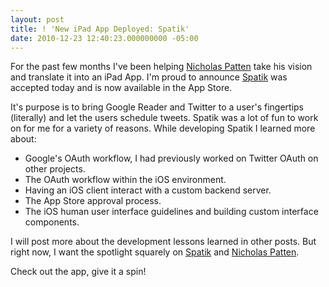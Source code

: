 ```yaml
---
layout: post
title: ! 'New iPad App Deployed: Spatik'
date: 2010-12-23 12:40:23.000000000 -05:00
---
```

For the past few months I've been helping [Nicholas Patten](http://twitter.com/#!/nicholaspatten) take his vision and translate it into an iPad App. I'm proud to announce [Spatik](http://itunes.apple.com/us/app/spatik/id411006823?mt=8) was accepted today and is now available in the App Store.

It's purpose is to bring Google Reader and Twitter to a user's fingertips (literally) and let the users schedule tweets. Spatik was a lot of fun to work on for me for a variety of reasons. While developing Spatik I learned more about:

* Google's OAuth workflow, I had previously worked on Twitter OAuth on other projects.
* The OAuth workflow within the iOS environment.
* Having an iOS client interact with a custom backend server.
* The App Store approval process.
* The iOS human user interface guidelines and building custom interface components.

I will post more about the development lessons learned in other posts. But right now, I want the spotlight squarely on [Spatik](http://itunes.apple.com/us/app/spatik/id411006823?mt=8) and [Nicholas Patten](http://twitter.com/#!/nicholaspatten).

Check out the app, give it a spin!
